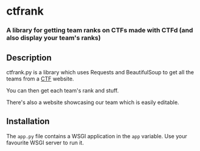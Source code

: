 # ctfrank
### A library for getting team ranks on CTFs made with CTFd (and also display your team's ranks)

## Description

ctfrank.py is a library which uses Requests and BeautifulSoup to get all the teams from a [CTF](https://github.com/isislab/CTFd) website.

You can then get each team's rank and stuff.

There's also a website showcasing our team which is easily editable.

## Installation

The ```app.py``` file contains a WSGI application in the ```app``` variable. Use your favourite WSGI server to run it.
